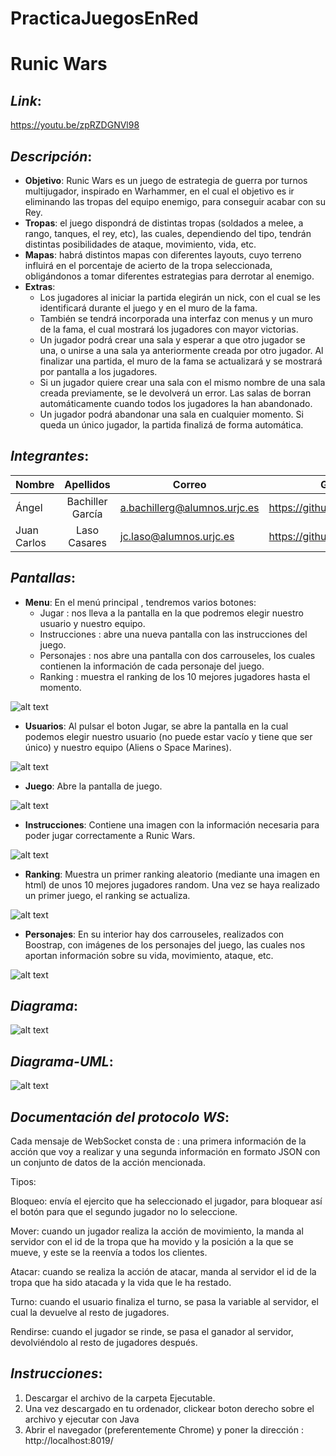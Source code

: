 # PracticaJuegosEnRed
# Runic Wars

## _Link_:
https://youtu.be/zpRZDGNVl98

## _Descripción_:
 + **Objetivo**: Runic Wars es un juego de estrategia de guerra por turnos multijugador, inspirado en Warhammer, en el cual el objetivo es ir eliminando las tropas del equipo enemigo, para conseguir acabar con su Rey.
 + **Tropas**: el juego dispondrá de distintas tropas (soldados a melee, a rango, tanques, el rey, etc), las cuales, dependiendo del tipo, tendrán distintas posibilidades de ataque, movimiento, vida, etc. 
 + **Mapas**: habrá distintos mapas con diferentes layouts, cuyo terreno influirá en el porcentaje de acierto de la tropa seleccionada, obligándonos a tomar diferentes estrategias para derrotar al enemigo.
 + **Extras**:
   * Los jugadores al iniciar la partida elegirán un nick, con el cual se les identificará durante el juego y en el muro de la fama.
   * También se tendrá incorporada una interfaz con menus y un muro de la fama, el cual mostrará los jugadores con mayor victorias. 
   * Un jugador podrá crear una sala y esperar a que otro jugador se una, o unirse a una sala ya anteriormente creada por otro jugador. Al finalizar una partida, el muro de la fama se actualizará y se mostrará por pantalla a los jugadores.
   * Si un jugador quiere crear una sala con el mismo nombre de una sala creada previamente, se le devolverá un error. Las salas de borran automáticamente cuando todos los jugadores la han abandonado.
   * Un jugador podrá abandonar una sala en cualquier momento. Si queda un único jugador, la partida finalizá de forma automática.
 
## _Integrantes_:
  
| Nombre        | Apellidos       | Correo                       |              GitHub        |
| ------------- |:---------------:| ---------------------------- |--------------------------- |
| Ángel         |Bachiller García | a.bachillerg@alumnos.urjc.es |https://github.com/AngeelBG |
| Juan Carlos   |Laso Casares     | jc.laso@alumnos.urjc.es      |https://github.com/Juankr95 |

## _Pantallas_:

 + **Menu**: En el menú principal , tendremos varios botones:
   - Jugar :  nos lleva a la pantalla en la que podremos elegir nuestro usuario y nuestro equipo.
   - Instrucciones : abre una nueva pantalla con las instrucciones del juego.
   - Personajes : nos abre una pantalla con dos carrouseles, los cuales contienen la información de cada personaje del juego.
   - Ranking : muestra el ranking de los 10 mejores jugadores hasta el momento.
   
 ![alt text](https://github.com/AngeelBG/PracticaJuegosEnRed/blob/master/Pantallazos/Menu.PNG)
 
  + **Usuarios**: Al pulsar el boton Jugar, se abre la pantalla en la cual podemos elegir nuestro usuario (no puede estar vacío y tiene que ser único) y nuestro equipo (Aliens o Space Marines).
  
  ![alt text](https://github.com/AngeelBG/PracticaJuegosEnRed/blob/master/Pantallazos/Usuarios.PNG)
  
  + **Juego**: Abre la pantalla de juego.
  
  ![alt text](https://github.com/AngeelBG/PracticaJuegosEnRed/blob/master/Pantallazos/Juego.PNG)
  
  + **Instrucciones**: Contiene una imagen con la información necesaria para poder jugar correctamente a Runic Wars.
  
  ![alt text](https://github.com/AngeelBG/PracticaJuegosEnRed/blob/master/Pantallazos/Instrucciones.PNG)
  
  + **Ranking**: Muestra un primer ranking aleatorio (mediante una imagen en html) de unos 10 mejores jugadores random. Una vez se haya realizado un primer juego, el ranking se actualiza.
  
  ![alt text](https://github.com/AngeelBG/PracticaJuegosEnRed/blob/master/Pantallazos/Ranking.PNG)
  
  + **Personajes**: En su interior hay dos carrouseles, realizados con Boostrap, con imágenes de los personajes del juego, las cuales nos aportan información sobre su vida, movimiento, ataque, etc.
  
  ![alt text](https://github.com/AngeelBG/PracticaJuegosEnRed/blob/master/Pantallazos/Personajes.PNG)
  
## _Diagrama_:

  ![alt text](https://github.com/AngeelBG/PracticaJuegosEnRed/blob/master/Pantallazos/Diagrama.png)
  
## _Diagrama-UML_:
  
  ![alt text](https://github.com/AngeelBG/PracticaJuegosEnRed/blob/master/Pantallazos/UML-RunicWars.JPG)
  
## _Documentación del protocolo WS_:
  
  Cada mensaje de WebSocket consta de : una primera información de la acción que voy a realizar y una segunda información en formato JSON con un conjunto de datos de la acción mencionada.
  
Tipos:

Bloqueo: envía el ejercito que ha seleccionado el jugador, para bloquear así el botón para que el segundo jugador no lo seleccione.

Mover: cuando un jugador realiza la acción de movimiento, la manda al servidor con el id de la tropa que ha movido y la posición a la que se mueve, y este se la reenvía a todos los clientes.

Atacar: cuando se realiza la acción de atacar, manda al servidor el id de la tropa que ha sido atacada y la vida que le ha restado.

Turno: cuando el usuario finaliza el turno, se pasa la variable al servidor, el cual la devuelve al resto de jugadores.

Rendirse: cuando el jugador se rinde, se pasa el ganador al servidor, devolviéndolo al resto de jugadores después.

  
## _Instrucciones_:
1. Descargar el archivo de la carpeta Ejecutable.
2. Una vez descargado en tu ordenador, clickear boton derecho sobre el archivo y ejecutar con Java
3. Abrir el navegador (preferentemente Chrome) y poner la dirección : http://localhost:8019/
